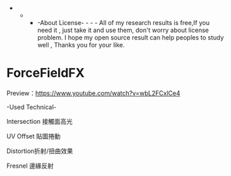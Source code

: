 - - - -About License- - - -
All of my research results is free,If you need it , just take it and use them, don't worry about license problem. I hope my open source result can help peoples to study well , Thanks you for your like.

# ForceFieldFX

Preview：https://www.youtube.com/watch?v=wbL2FCxlCe4

-Used Technical-

  Intersection 接觸面高光
  
  UV Offset 貼圖捲動
  
  Distortion折射/扭曲效果
  
  Fresnel 邊緣反射

